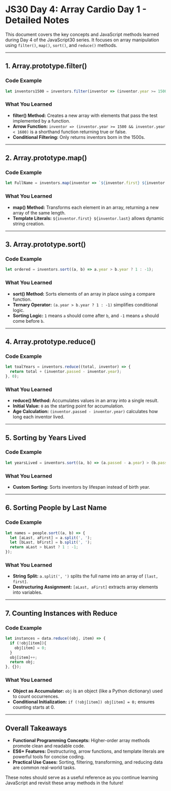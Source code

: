# JS30 Day 4: Array Cardio Day 1 - Detailed Notes

This document covers the key concepts and JavaScript methods learned during Day 4 of the JavaScript30 series. It focuses on array manipulation using `filter()`, `map()`, `sort()`, and `reduce()` methods.

---

## 1. Array.prototype.filter()

### Code Example
```js
let inventors1500 = inventors.filter(inventor => (inventor.year >= 1500 && inventor.year < 1600));
```

### What You Learned
- **filter() Method:** Creates a new array with elements that pass the test implemented by a function.
- **Arrow Function:** `inventor => (inventor.year >= 1500 && inventor.year < 1600)` is a shorthand function returning true or false.
- **Conditional Filtering:** Only returns inventors born in the 1500s.

---

## 2. Array.prototype.map()

### Code Example
```js
let FullName = inventors.map(inventor => `${inventor.first} ${inventor.last}`);
```

### What You Learned
- **map() Method:** Transforms each element in an array, returning a new array of the same length.
- **Template Literals:** `${inventor.first} ${inventor.last}` allows dynamic string creation.

---

## 3. Array.prototype.sort()

### Code Example
```js
let ordered = inventors.sort((a, b) => a.year > b.year ? 1 : -1);
```

### What You Learned
- **sort() Method:** Sorts elements of an array in place using a compare function.
- **Ternary Operator:** `(a.year > b.year ? 1 : -1)` simplifies conditional logic.
- **Sorting Logic:** `1` means `a` should come after `b`, and `-1` means `a` should come before `b`.

---

## 4. Array.prototype.reduce()

### Code Example
```js
let toalYears = inventors.reduce((total, inventor) => {
  return total + (inventor.passed - inventor.year);
}, 0);
```

### What You Learned
- **reduce() Method:** Accumulates values in an array into a single result.
- **Initial Value:** `0` as the starting point for accumulation.
- **Age Calculation:** `(inventor.passed - inventor.year)` calculates how long each inventor lived.

---

## 5. Sorting by Years Lived

### Code Example
```js
let yearsLived = inventors.sort((a, b) => (a.passed - a.year) > (b.passed - b.year) ? -1 : 1);
```

### What You Learned
- **Custom Sorting:** Sorts inventors by lifespan instead of birth year.

---

## 6. Sorting People by Last Name

### Code Example
```js
let names = people.sort((a, b) => {
  let [aLast, aFirst] = a.split(', ');
  let [bLast, bFirst] = b.split(', ');
  return aLast > bLast ? 1 : -1;
});
```

### What You Learned
- **String Split:** `a.split(', ')` splits the full name into an array of `[last, first]`.
- **Destructuring Assignment:** `[aLast, aFirst]` extracts array elements into variables.

---

## 7. Counting Instances with Reduce

### Code Example
```js
let instances = data.reduce((obj, item) => {
  if (!obj[item]){
    obj[item] = 0;
  } 
  obj[item]++;
  return obj;
}, {});
```

### What You Learned
- **Object as Accumulator:** `obj` is an object (like a Python dictionary) used to count occurrences.
- **Conditional Initialization:** `if (!obj[item]) obj[item] = 0;` ensures counting starts at 0.

---

## Overall Takeaways
- **Functional Programming Concepts:** Higher-order array methods promote clean and readable code.
- **ES6+ Features:** Destructuring, arrow functions, and template literals are powerful tools for concise coding.
- **Practical Use Cases:** Sorting, filtering, transforming, and reducing data are common real-world tasks.

These notes should serve as a useful reference as you continue learning JavaScript and revisit these array methods in the future!

